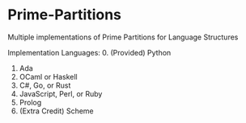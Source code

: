 # Prime-Partitions
Multiple implementations of Prime Partitions for Language Structures

Implementation Languages:
0. (Provided) Python
1. Ada
2. OCaml or Haskell
3. C#, Go, or Rust
4. JavaScript, Perl, or Ruby
5. Prolog
6. (Extra Credit) Scheme
